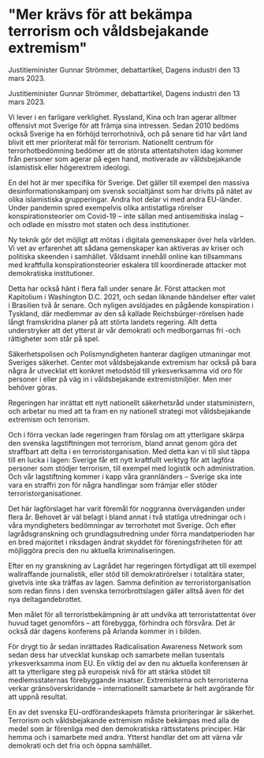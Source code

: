# "Mer krävs för att bekämpa terrorism och våldsbejakande extremism"

Justitieminister Gunnar Strömmer, debattartikel, Dagens industri den 13 mars 2023.

Justitieminister Gunnar Strömmer, debattartikel, Dagens industri den 13 mars 2023.

Vi lever i en farligare verklighet. Ryssland, Kina och Iran agerar alltmer offensivt mot Sverige för att främja sina intressen. Sedan 2010 bedöms också Sverige ha en förhöjd terrorhotnivå, och på senare tid har vårt land blivit ett mer prioriterat mål för terrorism. Nationellt centrum för terrorhotbedömning bedömer att de största attentatshoten idag kommer från personer som agerar på egen hand, motiverade av våldsbejakande islamistisk eller högerextrem ideologi.

En del hot är mer specifika för Sverige. Det gäller till exempel den massiva desinformationskampanj om svensk socialtjänst som har drivits på nätet av olika islamistiska grupperingar. Andra hot delar vi med andra EU-länder. Under pandemin spred exempelvis olika antistatliga rörelser konspirationsteorier om Covid-19 – inte sällan med antisemitiska inslag – och odlade en misstro mot staten och dess institutioner.

Ny teknik gör det möjligt att mötas i digitala gemenskaper över hela världen. Vi vet av erfarenhet att sådana gemenskaper kan aktiveras av kriser och politiska skeenden i samhället. Våldsamt innehåll online kan tillsammans med kraftfulla konspirationsteorier eskalera till koordinerade attacker mot demokratiska institutioner.

Detta har också hänt i flera fall under senare år. Först attacken mot Kapitolium i Washington D.C. 2021, och sedan liknande händelser efter valet i Brasilien två år senare. Och nyligen avslöjades en pågående konspiration i Tyskland, där medlemmar av den så kallade Reichsbürger-rörelsen hade långt framskridna planer på att störta landets regering. Allt detta understryker att det ytterst är vår demokrati och medborgarnas fri -och rättigheter som står på spel.

Säkerhetspolisen och Polismyndigheten hanterar dagligen utmaningar mot Sveriges säkerhet. Center mot våldsbejakande extremism har också på bara några år utvecklat ett konkret metodstöd till yrkesverksamma vid oro för personer i eller på väg in i våldsbejakande extremistmiljöer. Men mer behöver göras.

Regeringen har inrättat ett nytt nationellt säkerhetsråd under statsministern, och arbetar nu med att ta fram en ny nationell strategi mot våldsbejakande extremism och terrorism.

Och i förra veckan lade regeringen fram förslag om att ytterligare skärpa den svenska lagstiftningen mot terrorism, bland annat genom göra det straffbart att delta i en terroristorganisation. Med detta kan vi till slut täppa till en lucka i lagen: Sverige får ett nytt kraftfullt verktyg för att lagföra personer som stödjer terrorism, till exempel med logistik och administration. Och vår lagstiftning kommer i kapp våra grannländers – Sverige ska inte vara en straffri zon för några handlingar som främjar eller stöder terroristorganisationer.

Det här lagförslaget har varit föremål för noggranna överväganden under flera år. Behovet är väl belagt i bland annat i två statliga utredningar och i våra myndigheters bedömningar av terrorhotet mot Sverige. Och efter lagrådsgranskning och grundlagsutredning under förra mandatperioden har en bred majoritet i riksdagen ändrat skyddet för föreningsfriheten för att möjliggöra precis den nu aktuella kriminaliseringen.

Efter en ny granskning av Lagrådet har regeringen förtydligat att till exempel wallraffande journalistik, eller stöd till demokratirörelser i totalitära stater, givetvis inte ska träffas av lagen. Samma definition av terroristorganisation som redan finns i den svenska terrorbrottslagen gäller alltså även för det nya deltagandebrottet.

Men målet för all terroristbekämpning är att undvika att terroristattentat över huvud taget genomförs – att förebygga, förhindra och försvåra. Det är också där dagens konferens på Arlanda kommer in i bilden.

För drygt tio år sedan inrättades Radicalisation Awareness Network som sedan dess har utvecklat kunskap och samarbete mellan tusentals yrkesverksamma inom EU. En viktig del av den nu aktuella konferensen är att ta ytterligare steg på europeisk nivå för att stärka stödet till medlemsstaternas förebyggande insatser. Extremisterna och terroristerna verkar gränsöverskridande – internationellt samarbete är helt avgörande för att uppnå resultat.

En av det svenska EU-ordförandeskapets främsta prioriteringar är säkerhet. Terrorism och våldsbejakande extremism måste bekämpas med alla de medel som är förenliga med den demokratiska rättsstatens principer. Här hemma och i samarbete med andra. Ytterst handlar det om att värna vår demokrati och det fria och öppna samhället.
